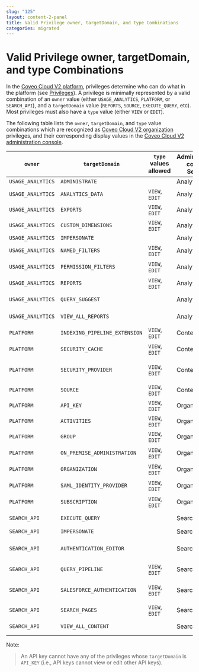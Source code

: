 ```yaml
---
slug: "125"
layout: content-2-panel
title: Valid Privilege owner, targetDomain, and type Combinations
categories: migrated
---
```


# Valid Privilege owner, targetDomain, and type Combinations

In the [Coveo Cloud V2 platform](Glossary_37585054.html#Glossary-CoveoCloudV2Platform), privileges determine who can do what in the platform (see [Privileges](http://www.coveo.com/go?dest=cloudhelp&lcid=9&context=300)). A privilege is minimally represented by a valid combination of an `owner` value (either `USAGE_ANALYTICS`, `PLATFORM`, or `SEARCH_API`), and a `targetDomain` value (`REPORTS`, `SOURCE`, `EXECUTE_QUERY`, etc). Most privileges must also have a `type` value (either `VIEW` or `EDIT`).

The following table lists the `owner`, `targetDomain`, and `type` value combinations which are recognized as [Coveo Cloud V2 organization](Glossary_37585054.html#Glossary-CoveoCloudV2Organization) privileges, and their corresponding display values in the [Coveo Cloud V2 administration console](Glossary_37585054.html#Glossary-CoveoCloudV2AdministrationConsole).

| `owner`           | `targetDomain`                | `type` values allowed | Administration console Service | Administration console Name    |
|-------------------|-------------------------------|-----------------------|--------------------------------|--------------------------------|
| `USAGE_ANALYTICS` | `ADMINISTRATE`                |                       | Analytics                      | Administrate                   |
| `USAGE_ANALYTICS` | `ANALYTICS_DATA`              | `VIEW`, `EDIT`        | Analytics                      | Analytics data                 |
| `USAGE_ANALYTICS` | `EXPORTS`                     | `VIEW`, `EDIT`        | Analytics                      | Data exports                   |
| `USAGE_ANALYTICS` | `CUSTOM_DIMENSIONS`           | `VIEW`, `EDIT`        | Analytics                      | Dimensions                     |
| `USAGE_ANALYTICS` | `IMPERSONATE`                 |                       | Analytics                      | Impersonate                    |
| `USAGE_ANALYTICS` | `NAMED_FILTERS`               | `VIEW`, `EDIT`        | Analytics                      | Named filters                  |
| `USAGE_ANALYTICS` | `PERMISSION_FILTERS`          | `VIEW`, `EDIT`        | Analytics                      | Permission filters             |
| `USAGE_ANALYTICS` | `REPORTS`                     | `VIEW`, `EDIT`        | Analytics                      | Reports                        |
| `USAGE_ANALYTICS` | `QUERY_SUGGEST`               |                       | Analytics                      | Suggest queries                |
| `USAGE_ANALYTICS` | `VIEW_ALL_REPORTS`            |                       | Analytics                      | View all reports               |
| `PLATFORM`        | `INDEXING_PIPELINE_EXTENSION` | `VIEW`, `EDIT`        | Content                        | Extensions                     |
| `PLATFORM`        | `SECURITY_CACHE`              | `VIEW`, `EDIT`        | Content                        | Security identities            |
| `PLATFORM`        | `SECURITY_PROVIDER`           | `VIEW`, `EDIT`        | Content                        | Security identity providers    |
| `PLATFORM`        | `SOURCE`                      | `VIEW`, `EDIT`        | Content                        | Sources                        |
| `PLATFORM`        | `API_KEY`                     | `VIEW`, `EDIT`        | Organization                   | API keys                       |
| `PLATFORM`        | `ACTIVITIES`                  | `VIEW`, `EDIT`        | Organization                   | Activities                     |
| `PLATFORM`        | `GROUP`                       | `VIEW`, `EDIT`        | Organization                   | Groups                         |
| `PLATFORM`        | `ON_PREMISE_ADMINISTRATION`   | `VIEW`, `EDIT`        | Organiation                    | On-premises administration     |
| `PLATFORM`        | `ORGANIZATION`                | `VIEW`, `EDIT`        | Organization                   | Organization                   |
| `PLATFORM`        | `SAML_IDENTITY_PROVIDER`      | `VIEW`, `EDIT`        | Organization                   | Saml identity provider         |
| `PLATFORM`        | `SUBSCRIPTION`                | `VIEW`, `EDIT`        | Organization                   | Subscriptions                  |
| `SEARCH_API`      | `EXECUTE_QUERY`               |                       | Search                         | Execute queries                |
| `SEARCH_API`      | `IMPERSONATE`                 |                       | Search                         | Impersonate                    |
| `SEARCH_API`      | `AUTHENTICATION_EDITOR`       |                       | Search                         | Modify authentication provider |
| `SEARCH_API`      | `QUERY_PIPELINE`              | `VIEW`, `EDIT`        | Search                         | Query pipelines                |
| `SEARCH_API`      | `SALESFORCE_AUTHENTICATION`   | `VIEW`, `EDIT`        | Search                         | Salesforce index configuration |
| `SEARCH_API`      | `SEARCH_PAGES`                | `VIEW`, `EDIT`        | Search                         | Search pages                   |
| `SEARCH_API`      | `VIEW_ALL_CONTENT`            |                       | Search                         | View all content               |

Note:

> An API key cannot have any of the privileges whose `targetDomain` is `API_KEY` (i.e., API keys cannot view or edit other API keys).


